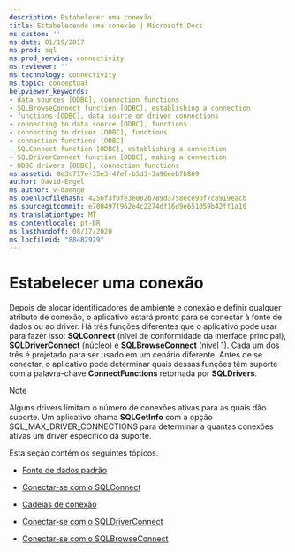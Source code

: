 ```yaml
---
description: Estabelecer uma conexão
title: Estabelecendo uma conexão | Microsoft Docs
ms.custom: ''
ms.date: 01/19/2017
ms.prod: sql
ms.prod_service: connectivity
ms.reviewer: ''
ms.technology: connectivity
ms.topic: conceptual
helpviewer_keywords:
- data sources [ODBC], connection functions
- SQLBrowseConnect function [ODBC], establishing a connection
- functions [ODBC], data source or driver connections
- connecting to data source [ODBC], functions
- connecting to driver [ODBC], functions
- connection functions [ODBC]
- SQLConnect function [ODBC], establishing a connection
- SQLDriverConnect function [ODBC], making a connection
- ODBC drivers [ODBC], connection functions
ms.assetid: 8e3c717e-35e3-47ef-b5d3-3a96eeb7b869
author: David-Engel
ms.author: v-daenge
ms.openlocfilehash: 4256f3f0fe3e082b789d3758ece9bf7c8919eacb
ms.sourcegitcommit: e700497f962e4c2274df16d9e651059b42ff1a10
ms.translationtype: MT
ms.contentlocale: pt-BR
ms.lasthandoff: 08/17/2020
ms.locfileid: "88482929"
---
```

# <a name="establishing-a-connection"></a>Estabelecer uma conexão
Depois de alocar identificadores de ambiente e conexão e definir qualquer atributo de conexão, o aplicativo estará pronto para se conectar à fonte de dados ou ao driver. Há três funções diferentes que o aplicativo pode usar para fazer isso: **SQLConnect** (nível de conformidade da interface principal), **SQLDriverConnect** (núcleo) e **SQLBrowseConnect** (nível 1). Cada um dos três é projetado para ser usado em um cenário diferente. Antes de se conectar, o aplicativo pode determinar quais dessas funções têm suporte com a palavra-chave **ConnectFunctions** retornada por **SQLDrivers**.  
  
> [!NOTE]  
>  Alguns drivers limitam o número de conexões ativas para as quais dão suporte. Um aplicativo chama **SQLGetInfo** com a opção SQL_MAX_DRIVER_CONNECTIONS para determinar a quantas conexões ativas um driver específico dá suporte.  
  
 Esta seção contém os seguintes tópicos.  
  
-   [Fonte de dados padrão](../../../odbc/reference/develop-app/default-data-source.md)  
  
-   [Conectar-se com o SQLConnect](../../../odbc/reference/develop-app/connecting-with-sqlconnect.md)  
  
-   [Cadeias de conexão](../../../odbc/reference/develop-app/connection-strings.md)  
  
-   [Conectar-se com o SQLDriverConnect](../../../odbc/reference/develop-app/connecting-with-sqldriverconnect.md)  
  
-   [Conectar-se com o SQLBrowseConnect](../../../odbc/reference/develop-app/connecting-with-sqlbrowseconnect.md)
